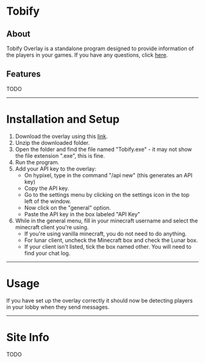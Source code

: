 
# **Tobify**

## About

Tobify Overlay is a standalone program designed to provide information of the players in your games. If you have any questions, click [here](faq.md).

## Features

TODO

---

# Installation and Setup

1. Download the overlay using this [link](https://minhaskamal.github.io/DownGit/#/home?url=https://github.com/TobifyIsTaken/Tobify-Overlay/tree/master).
2. Unzip the downloaded folder.
3. Open the folder and find the file named "Tobify.exe" - it may not show the file extension ".exe", this is fine.
4. Run the program.
5. Add your API key to the overlay:
    - On hypixel, type in the command "/api new" (this generates an API key)
    - Copy the API key.
    - Go to the settings menu by clicking on the settings icon in the top left of the window.
    - Now click on the "general" option.
    - Paste the API key in the box labeled "API Key"
6. While in the general menu, fill in your minecraft username and select the minecraft client you're using.
    - If you're using vanilla minecraft, you do not need to do anything.
    - For lunar client, uncheck the Minecraft box and check the Lunar box.
    - If your client isn't listed, tick the box named other. You will need to find your chat log.

---

# Usage

If you have set up the overlay correctly it should now be detecting players in your lobby when they send messages.

---

# Site Info
TODO

